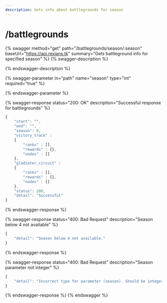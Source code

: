 ```yaml
---
description: Gets info about battlegrounds for season
---
```


# /battlegrounds

{% swagger method="get" path="/battlegrounds/season/:season" baseUrl="https://api.rexians.tk" summary="Gets battleground info for specified season" %}
{% swagger-description %}

{% endswagger-description %}

{% swagger-parameter in="path" name="season" type="int" required="true" %}

{% endswagger-parameter %}

{% swagger-response status="200: OK" description="Successful response for battlegrounds" %}
```javascript
{
    "start": "",
    "end": "",
    "season": 0,
    "victory_track" : 
    {
        "ranks" : [],
        "rewards" : {},
        "nodes" : []
    },
    "gladiator_circuit" : 
    {
        "ranks" : [],
        "rewards" : {},
        "nodes" : []
    },
    "status": 200,
    "detail": "Successful"
}
```
{% endswagger-response %}

{% swagger-response status="400: Bad Request" description="Season below 4 not available" %}
```javascript
{
    "detail": "Season below 4 not available."
}
```
{% endswagger-response %}

{% swagger-response status="400: Bad Request" description="Season parameter not integer" %}
```javascript
{
    "detail": "Incorrect type for parameter (season). Should be integer"
}
```
{% endswagger-response %}
{% endswagger %}
